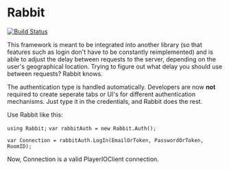 Rabbit
======

[![Build Status](https://travis-ci.org/Decagon/Rabbit.svg?branch=master)](https://travis-ci.org/Decagon/Rabbit)


This framework is meant to be integrated into another library (so that features such as login don't have to be constantly reimplemented) and is able to adjust the delay between requests to the server, depending on the user's geographical location. Trying to figure out what delay you should use between requests? Rabbit knows.

The authentication type is handled automatically. Developers are now **not** required to create seperate tabs or UI's for different authentication mechanisms. Just type it in the credentials, and Rabbit does the rest.


Use Rabbit like this:

`using Rabbit;`
`var rabbitAuth = new Rabbit.Auth();`

`var Connection = rabbitAuth.LogIn(EmailOrToken, PasswordOrToken, RoomID);`


Now, Connection is a valid PlayerIOClient connection.
